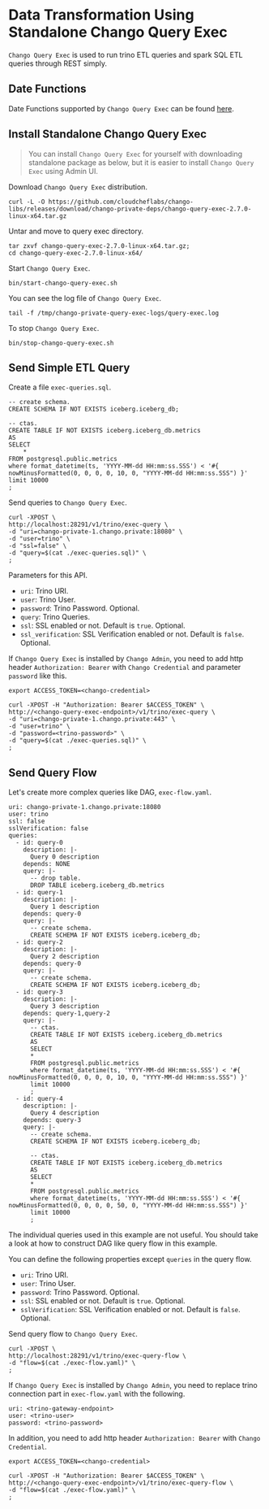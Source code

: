 # Data Transformation Using Standalone Chango Query Exec

`Chango Query Exec` is used to run trino ETL queries and spark SQL ETL queries through REST simply.

## Date Functions

Date Functions supported by `Chango Query Exec` can be found <a href="../../user-guide/query-exec/#date-functions">here</a>.


## Install Standalone Chango Query Exec

> You can install `Chango Query Exec` for yourself with downloading standalone package as below, 
> but it is easier to install `Chango Query Exec` using Admin UI.

Download `Chango Query Exec` distribution.
```agsl
curl -L -O https://github.com/cloudcheflabs/chango-libs/releases/download/chango-private-deps/chango-query-exec-2.7.0-linux-x64.tar.gz
```

Untar and move to query exec directory.
```agsl
tar zxvf chango-query-exec-2.7.0-linux-x64.tar.gz;
cd chango-query-exec-2.7.0-linux-x64/
```


Start `Chango Query Exec`.

```agsl
bin/start-chango-query-exec.sh
```

You can see the log file of `Chango Query Exec`.

```agsl
tail -f /tmp/chango-private-query-exec-logs/query-exec.log
```

To stop `Chango Query Exec`.

```agsl
bin/stop-chango-query-exec.sh
```

## Send Simple ETL Query

Create a file `exec-queries.sql`.

```agsl
-- create schema.
CREATE SCHEMA IF NOT EXISTS iceberg.iceberg_db;

-- ctas.
CREATE TABLE IF NOT EXISTS iceberg.iceberg_db.metrics
AS
SELECT
    *
FROM postgresql.public.metrics 
where format_datetime(ts, 'YYYY-MM-dd HH:mm:ss.SSS') < '#{ nowMinusFormatted(0, 0, 0, 0, 10, 0, "YYYY-MM-dd HH:mm:ss.SSS") }'
limit 10000
;
```


Send queries to `Chango Query Exec`.

```agsl
curl -XPOST \
http://localhost:28291/v1/trino/exec-query \
-d "uri=chango-private-1.chango.private:18080" \
-d "user=trino" \
-d "ssl=false" \
-d "query=$(cat ./exec-queries.sql)" \
;
```

Parameters for this API.

- `uri`: Trino URI.
- `user`: Trino User.
- `password`: Trino Password. Optional.
- `query`: Trino Queries.
- `ssl`: SSL enabled or not. Default is `true`. Optional.
- `ssl_verification`: SSL Verification enabled or not. Default is `false`. Optional.



If `Chango Query Exec` is installed by `Chango Admin`, you need to add http header `Authorization: Bearer` with `Chango Credential` and 
parameter `password` like this.

```agsl
export ACCESS_TOKEN=<chango-credential>

curl -XPOST -H "Authorization: Bearer $ACCESS_TOKEN" \
http://<chango-query-exec-endpoint>/v1/trino/exec-query \
-d "uri=chango-private-1.chango.private:443" \
-d "user=trino" \
-d "password=<trino-password>" \
-d "query=$(cat ./exec-queries.sql)" \
;
```


## Send Query Flow

Let's create more complex queries like DAG, `exec-flow.yaml`.

```agsl
uri: chango-private-1.chango.private:18080
user: trino
ssl: false
sslVerification: false
queries:
  - id: query-0
    description: |-
      Query 0 description
    depends: NONE
    query: |-
      -- drop table.
      DROP TABLE iceberg.iceberg_db.metrics
  - id: query-1
    description: |-
      Query 1 description
    depends: query-0
    query: |-
      -- create schema.
      CREATE SCHEMA IF NOT EXISTS iceberg.iceberg_db;
  - id: query-2
    description: |-
      Query 2 description
    depends: query-0
    query: |-
      -- create schema.
      CREATE SCHEMA IF NOT EXISTS iceberg.iceberg_db;
  - id: query-3
    description: |-
      Query 3 description
    depends: query-1,query-2
    query: |-
      -- ctas.
      CREATE TABLE IF NOT EXISTS iceberg.iceberg_db.metrics
      AS
      SELECT
      *
      FROM postgresql.public.metrics
      where format_datetime(ts, 'YYYY-MM-dd HH:mm:ss.SSS') < '#{ nowMinusFormatted(0, 0, 0, 0, 10, 0, "YYYY-MM-dd HH:mm:ss.SSS") }'
      limit 10000
      ;
  - id: query-4
    description: |-
      Query 4 description
    depends: query-3
    query: |-
      -- create schema.
      CREATE SCHEMA IF NOT EXISTS iceberg.iceberg_db;

      -- ctas.
      CREATE TABLE IF NOT EXISTS iceberg.iceberg_db.metrics
      AS
      SELECT
      *
      FROM postgresql.public.metrics
      where format_datetime(ts, 'YYYY-MM-dd HH:mm:ss.SSS') < '#{ nowMinusFormatted(0, 0, 0, 0, 50, 0, "YYYY-MM-dd HH:mm:ss.SSS") }'
      limit 10000
      ;
```

The individual queries used in this example are not useful. You should take a look at how to construct DAG like query flow in this example.

You can define the following properties except `queries` in the query flow.

- `uri`: Trino URI.
- `user`: Trino User.
- `password`: Trino Password. Optional.
- `ssl`: SSL enabled or not. Default is `true`. Optional.
- `sslVerification`: SSL Verification enabled or not. Default is `false`. Optional.


Send query flow to `Chango Query Exec`.

```agsl
curl -XPOST \
http://localhost:28291/v1/trino/exec-query-flow \
-d "flow=$(cat ./exec-flow.yaml)" \
;
```

If `Chango Query Exec` is installed by `Chango Admin`, you need to replace trino connection part in `exec-flow.yaml` with the following.

```agsl
uri: <trino-gateway-endpoint>
user: <trino-user>
password: <trino-password>
```

In addition, you need to add http header `Authorization: Bearer` with `Chango Credential`.

```agsl
export ACCESS_TOKEN=<chango-credential>

curl -XPOST -H "Authorization: Bearer $ACCESS_TOKEN" \
http://<chango-query-exec-endpoint>/v1/trino/exec-query-flow \
-d "flow=$(cat ./exec-flow.yaml)" \
;
```